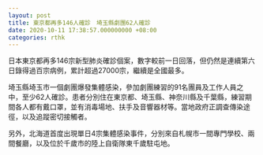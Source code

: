 ```yaml
---
layout: post
title: 東京都再多146人確診　埼玉縣劇團62人確診
date: 2020-10-11 17:38:57.000000000 +08:00
categories: rthk
---
```


日本東京都再多146宗新型肺炎確診個案，數字較前一日回落，但仍然是連續第六日錄得過百宗病例，累計超過27000宗，繼續是全國最多。

埼玉縣埼玉市一個劇團爆發集體感染，參加劇團練習的91名團員及工作人員之中，至少62人確診。患者分別住在東京都、埼玉縣、神奈川縣及千葉縣，練習期間各人都有戴口罩，並有消毒場地、扶手及音響器材等。當地政府正調查傳染途徑，以及追蹤密切接觸者。

另外，北海道首度出現單日4宗集體感染事件，分別來自札幌市一間專門學校、兩間餐廳，以及位於千歲市的陸上自衛隊東千歲駐屯地。
